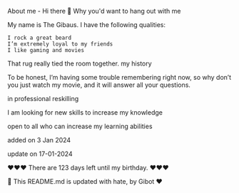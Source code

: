
About me - Hi there 👋
Why you'd want to hang out with me

My name is The Gibaus. I have the following qualities:

    I rock a great beard
    I’m extremely loyal to my friends
    I like gaming and movies

That rug really tied the room together.
my history

To be honest, I’m having some trouble remembering right now, so why don’t you just watch my movie, and it will answer all your questions.

in professional reskilling

I am looking for new skills to increase my knowledge

open to all who can increase my learning abilities

added on 3 Jan 2024

update on 17-01-2024

❤️❤️❤️  There are 123 days left until my birthday. ❤️❤️❤️

🤖 This README.md is updated with hate, by Gibot ❤️
